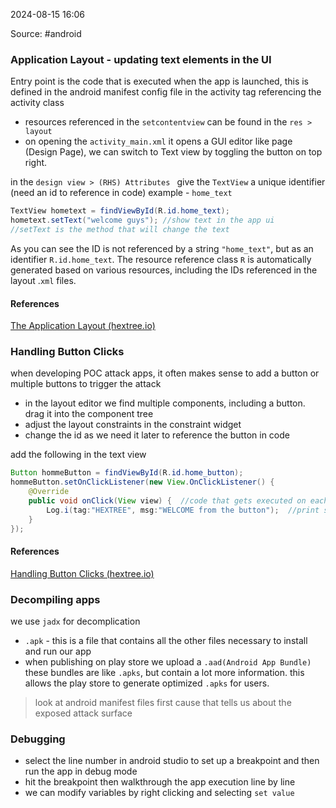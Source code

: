
2024-08-15 16:06

Source: #android
### Application Layout - updating text elements in the UI

Entry point is the code that is executed when the app is launched, this is defined in the android manifest config file in the activity tag referencing the activity class

- resources referenced in the `setcontentview` can be found in the `res > layout`
- on opening the `activity_main.xml` it opens a GUI editor like page (Design Page), we can switch to Text view by toggling the button on top right.

in the `design view > (RHS) Attributes ` give the `TextView` a unique identifier (need an id to reference in code) example - `home_text`

```java
TextView hometext = findViewById(R.id.home_text);  
hometext.setText("welcome guys"); //show text in the app ui
//setText is the method that will change the text
```
As you can see the ID is not referenced by a string `"home_text"`, but as an identifier `R.id.home_text`. The resource reference class `R` is automatically generated based on various resources, including the IDs referenced in the layout .`xml` files.
#### References
[The Application Layout (hextree.io)](https://app.hextree.io/courses/first-android-app/building-a-clicker-app/the-application-layout)

### Handling Button Clicks

when developing POC attack apps, it often makes sense to add a button or multiple buttons to trigger the attack 

- in the layout editor we find multiple components, including a button. drag it into the component tree 
- adjust the layout constraints in the constraint widget 
- change the id as we need it later to reference the button in code 

add the following in the text view 
```java
Button hommeButton = findViewById(R.id.home_button);  
hommeButton.setOnClickListener(new View.OnClickListener() {  
    @Override  
    public void onClick(View view) {  //code that gets executed on each click
        Log.i(tag:"HEXTREE", msg:"WELCOME from the button");  //print some text to logcat
    }  
});
```
#### References
[Handling Button Clicks (hextree.io)](https://app.hextree.io/courses/first-android-app/building-a-clicker-app/handling-button-clicks)
### Decompiling apps

we use `jadx` for decomplication 
- `.apk` - this is a file that contains all the other files necessary to install and run our app
- when publishing on play store we upload a `.aad(Android App Bundle)` these bundles are like `.apks`, but contain a lot more information. this allows the play store to generate optimized `.apks` for users. 
> look at android manifest files first cause that tells us about the exposed attack surface 

### Debugging

- select the line number in android studio to set up a breakpoint and then  run the app in debug mode
- hit the breakpoint then walkthrough the app execution line by line
- we can modify variables by right clicking and selecting `set value`